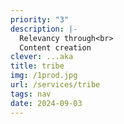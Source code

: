 ```yaml
---
priority: "3"
description: |-
  Relevancy through<br>
  Content creation
clever: ...aka
title: tribe
img: /1prod.jpg
url: /services/tribe
tags: nav
date: 2024-09-03
---
```

